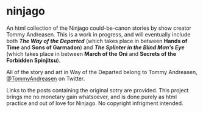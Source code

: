 # ninjago
An html collection of the Ninjago could-be-canon stories by show creator Tommy Andreasen.
This is a work in progress, and will eventually include both ***The Way of the Departed*** (which takes place in between **Hands of Time** and **Sons of Garmadon**) and ***The Splinter in the Blind Man's Eye*** (which takes place in between **March of the Oni** and **Secrets of the Forbidden Spinjitsu**).

All of the story and art in Way of the Departed belong to Tommy Andreasen, [@TommyAndreasen](https://twitter.com/TommyAndreasen) on Twitter.

Links to the posts containing the original sotry are provided.
This project brings me no monetary gain whatsoever, and is done purely as html practice and out of love for Ninjago. No copyright infrigment intended.
